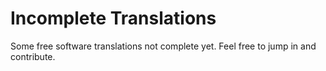 # Incomplete Translations

Some free software translations not complete yet. Feel free to jump in and contribute.